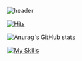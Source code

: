 
![header](https://capsule-render.vercel.app/api?type=Waving)

[![Hits](https://hits.seeyoufarm.com/api/count/incr/badge.svg?url=https%3A%2F%2Fgithub.com%2Fremazitensi&count_bg=%2384DDFF&title_bg=%23BFE9ED&icon=&icon_color=%23E7E7E7&title=hits&edge_flat=false)](https://hits.seeyoufarm.com)

![Anurag's GitHub stats](https://github-readme-stats.vercel.app/api?username=remazitensi&show_icons=true&theme=radical)


[![My Skills](https://skillicons.dev/icons?i=nodjs,nestjs,ts,wasm)](https://skillicons.dev)
